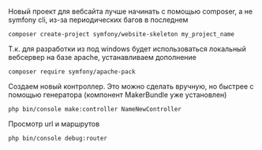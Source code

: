 Новый проект для вебсайта лучше начинать с помощью composer, а не symfony cli, из-за периодических багов в последнем

    composer create-project symfony/website-skeleton my_project_name

Т.к. для разработки из под windows будет использоваться локальный вебсервер на базе apache, устанавливаем дополнение

    composer require symfony/apache-pack

Создаем новый контроллер. Это можно сделать вручную, но быстрее с помощью генератора (компонент MakerBundle уже установлен)

    php bin/console make:controller NameNewController

Просмотр url и маршрутов

    php bin/console debug:router


